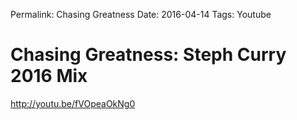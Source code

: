 Permalink: Chasing Greatness
Date: 2016-04-14
Tags: Youtube

# Chasing Greatness: Steph Curry 2016 Mix

http://youtu.be/fVOpeaOkNg0